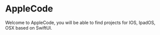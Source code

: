 # AppleCode

Welcome to AppleCode, you will be able to find projects for IOS, IpadOS, OSX based on SwiftUI.




